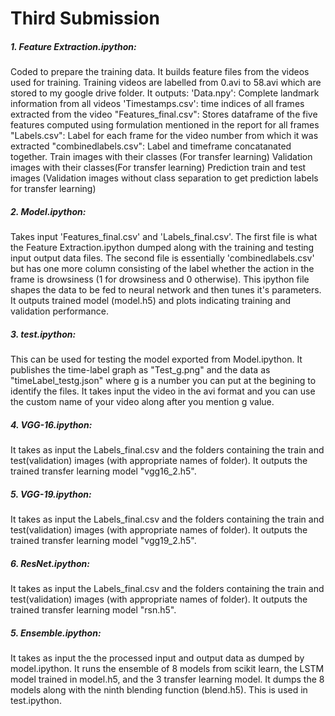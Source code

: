 # Third Submission
##### 1. Feature Extraction.ipython: 
Coded to prepare the training data. It builds feature files from the videos used for training. Training videos are labelled from 0.avi to 58.avi which are stored to my google drive folder. It outputs:
'Data.npy': Complete landmark information from all videos
'Timestamps.csv': time indices of all frames extracted from the video
"Features_final.csv": Stores dataframe of the five features computed using formulation mentioned in the report for all frames
"Labels.csv": Label for each frame for the video number from which it was extracted
"combinedlabels.csv": Label and timeframe concatanated together.
Train images with their classes (For transfer learning)
Validation images with their classes(For transfer learning)
Prediction train and test images (Validation images without class separation to get prediction labels for transfer learning)

##### 2. Model.ipython: 
Takes input 'Features_final.csv' and 'Labels_final.csv'. The first file is what the Feature Extraction.ipython dumped along with the training and testing input output data files.
The second file is essentially 'combinedlabels.csv' but has one more column consisting of the label whether the action in the frame is 
drowsiness (1 for drowsiness and 0 otherwise). This ipython file shapes the data to be fed to neural network and then tunes it's parameters. It outputs trained model (model.h5) and plots indicating training and validation performance.

##### 3. test.ipython: 
This can be used for testing the model exported from Model.ipython. 
It publishes the time-label graph as "Test_g.png" and the data as "timeLabel_testg.json" where g is a number you can put at the begining to identify the files. 
It takes input the video in the avi format and you can use the custom name of your video along after you mention g value.

##### 4. VGG-16.ipython:
It takes as input the Labels_final.csv and the folders containing the train and test(validation) images (with appropriate names of folder).
It outputs the trained transfer learning model "vgg16_2.h5".

##### 5. VGG-19.ipython:
It takes as input the Labels_final.csv and the folders containing the train and test(validation) images (with appropriate names of folder).
It outputs the trained transfer learning model "vgg19_2.h5".

##### 6. ResNet.ipython:
It takes as input the Labels_final.csv and the folders containing the train and test(validation) images (with appropriate names of folder).
It outputs the trained transfer learning model "rsn.h5".

##### 5. Ensemble.ipython:
It takes as input the the processed input and output data as dumped by model.ipython. It runs the ensemble of 8 models from scikit learn, the LSTM model trained in model.h5, and the 3 transfer learning model. It dumps the 8 models along with the ninth blending function (blend.h5). This is used in test.ipython.

